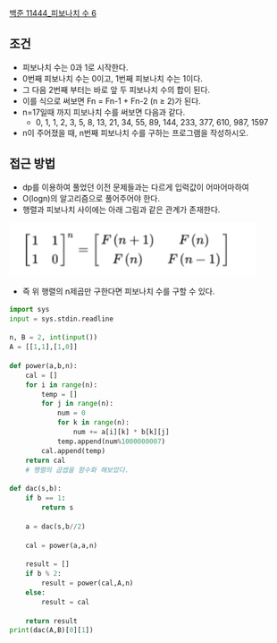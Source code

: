 
[백준 11444_피보나치 수 6](https://www.acmicpc.net/problem/11444)



## 조건

- 피보나치 수는 0과 1로 시작한다. 
- 0번째 피보나치 수는 0이고, 1번째 피보나치 수는 1이다. 
- 그 다음 2번째 부터는 바로 앞 두 피보나치 수의 합이 된다.
- 이를 식으로 써보면 Fn = Fn-1 + Fn-2 (n ≥ 2)가 된다.
- n=17일때 까지 피보나치 수를 써보면 다음과 같다.
	- 0, 1, 1, 2, 3, 5, 8, 13, 21, 34, 55, 89, 144, 233, 377, 610, 987, 1597
- n이 주어졌을 때, n번째 피보나치 수를 구하는 프로그램을 작성하시오.



## 접근 방법

- dp를 이용하여 풀었던 이전 문제들과는 다르게 입력값이 어마어마하여
- O(logn)의 알고리즘으로 풀어주어야 한다.
- 행렬과 피보나치 사이에는 아래 그림과 같은 관계가 존재한다.

![](assets/Pasted%20image%2020221221132104.png)

- 즉 위 행렬의 n제곱만 구한다면 피보나치 수를 구할 수 있다.


```python
import sys
input = sys.stdin.readline

n, B = 2, int(input())
A = [[1,1],[1,0]]

def power(a,b,n):
    cal = []
    for i in range(n):
        temp = []
        for j in range(n):
            num = 0
            for k in range(n):
                num += a[i][k] * b[k][j]
            temp.append(num%1000000007)
        cal.append(temp)
    return cal
    # 행렬의 곱셉을 함수화 해보았다.

def dac(s,b):
    if b == 1:
        return s
    
    a = dac(s,b//2)
    
    cal = power(a,a,n)
    
    result = []
    if b % 2:
        result = power(cal,A,n)
    else:
        result = cal
        
    return result
print(dac(A,B)[0][1])
```